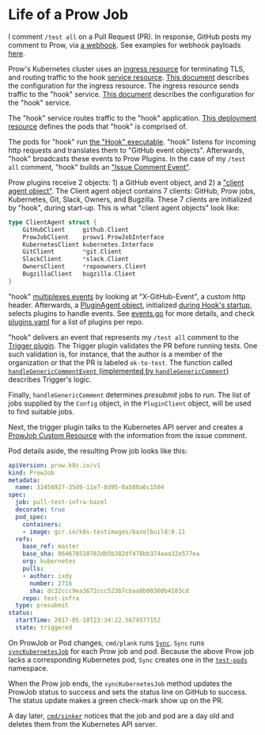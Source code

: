 # Life of a Prow Job

I comment `/test all` on a Pull Request (PR). In response, GitHub posts my comment to Prow, via [a webhook](https://developer.github.com/webhooks/). See examples for webhook payloads [here](https://github.com/kubernetes/test-infra/tree/c8829eef589a044126289cb5b4dc8e85db3ea22f/prow/cmd/phony/examples).

Prow's Kubernetes cluster uses an [ingress resource](https://kubernetes.io/docs/concepts/services-networking/ingress/) for terminating TLS, and routing traffic to the hook [service resource](https://kubernetes.io/docs/concepts/services-networking/service/). [This document](https://github.com/kubernetes/test-infra/blob/c8829eef589a044126289cb5b4dc8e85db3ea22f/prow/cluster/ingress.yaml) describes the configuration for the ingress resource. The ingress resource sends traffic to the "hook" service. [This document](https://github.com/kubernetes/test-infra/blob/c8829eef589a044126289cb5b4dc8e85db3ea22f/prow/cluster/hook_service.yaml) describes the configuration for the "hook" service.

The "hook" service routes traffic to the "hook" application. [This deployment resource](https://github.com/kubernetes/test-infra/blob/c8829eef589a044126289cb5b4dc8e85db3ea22f/prow/cluster/hook_deployment.yaml) defines the pods that "hook" is comprised of.

The pods for "hook" run [the "Hook" executable](https://github.com/kubernetes/test-infra/blob/42d4af367a2312d8facbb92f9669f7356d8b13f4/prow/cmd/hook/main.go#L95). "hook" listens for incoming http requests and translates them to "GitHub event objects". Afterwards, "hook" broadcasts these events to Prow Plugins. In the case of my `/test all` comment, "hook" builds an ["Issue Comment Event"](https://github.com/kubernetes/test-infra/blob/c8829eef589a044126289cb5b4dc8e85db3ea22f/prow/github/types.go#L116-L121).

Prow plugins receive 2 objects: 1) a GitHub event object, and 2) a ["client agent object"](https://github.com/kubernetes/test-infra/blob/42d4af367a2312d8facbb92f9669f7356d8b13f4/prow/plugins/plugins.go#L199). The Client agent object contains 7 clients: GitHub, Prow jobs, Kubernetes, Git, Slack, Owners, and Bugzilla. These 7 clients are initialized by "hook", during start-up. This is what "client agent objects" look like:

```go
type ClientAgent struct {
	GitHubClient     github.Client
	ProwJobClient    prowv1.ProwJobInterface
	KubernetesClient kubernetes.Interface
	GitClient        *git.Client
	SlackClient      *slack.Client
	OwnersClient     *repoowners.Client
	BugzillaClient   bugzilla.Client
}
```

"hook" [multiplexes events](https://github.com/kubernetes/test-infra/blob/c8829eef589a044126289cb5b4dc8e85db3ea22f/prow/cmd/hook/server.go#L40) by looking at "X-GitHub-Event", a custom http header. Afterwards, a [PluginAgent object](https://github.com/kubernetes/test-infra/blob/c8829eef589a044126289cb5b4dc8e85db3ea22f/prow/plugins/plugins.go#L86), initialized [during Hook's startup](https://github.com/kubernetes/test-infra/blob/c8829eef589a044126289cb5b4dc8e85db3ea22f/prow/cmd/hook/main.go#L128), selects plugins to handle events. See [events.go](https://github.com/kubernetes/test-infra/blob/c8829eef589a044126289cb5b4dc8e85db3ea22f/prow/cmd/hook/events.go#L17) for more details, and check [plugins.yaml](https://github.com/kubernetes/test-infra/blob/c8829eef589a044126289cb5b4dc8e85db3ea22f/prow/plugins.yaml) for a list of plugins per repo.

"hook" delivers an event that represents my `/test all` comment to the [Trigger plugin](https://github.com/kubernetes/test-infra/tree/c8829eef589a044126289cb5b4dc8e85db3ea22f/prow/plugins/trigger). The Trigger plugin validates the PR before running tests. One such validation is, for instance, that the author is a member of the organization or that the PR is labeled `ok-to-test`. The function called [`handleGenericCommentEvent` (implemented by `handleGenericComment`)](https://github.com/kubernetes/test-infra/blob/99b91b56b097e39d70cb1ae82c0b1cb57d98ac48/prow/plugins/trigger/generic-comment.go#L32) describes Trigger's logic.

Finally, `handleGenericComment` determines *presubmit* jobs to run. The list of jobs supplied by the `Config` object, in the `PluginClient` object, will be used to find suitable jobs.

Next, the trigger plugin talks to the Kubernetes API server and creates a [ProwJob Custom Resource](https://github.com/kubernetes/test-infra/blob/c8829eef589a044126289cb5b4dc8e85db3ea22f/prow/kube/prowjob.go#L50-L83) with the information from the issue comment.

Pod details aside, the resulting Prow job looks like this:

```yaml
apiVersion: prow.k8s.io/v1
kind: ProwJob
metadata:
  name: 32456927-35d9-11e7-8d95-0a580a6c1504
spec:
  job: pull-test-infra-bazel
  decorate: true
  pod_spec:
    containers:
    - image: gcr.io/k8s-testimages/bazelbuild:0.11
  refs:
    base_ref: master
    base_sha: 064678510782db5b382df478bb374aaa32e577ea
    org: kubernetes
    pulls:
    - author: ixdy
      number: 2716
      sha: dc32ccc9ea3672ccc523b7cbaa8b00360b4183cd
    repo: test-infra
  type: presubmit
status:
  startTime: 2017-05-10T23:34:22.567457715Z
  state: triggered
```

On ProwJob or Pod changes, `cmd/plank` runs [`Sync`](https://github.com/kubernetes/test-infra/blob/c8829eef589a044126289cb5b4dc8e85db3ea22f/prow/plank/controller.go#L71-L106). `Sync` runs [`syncKubernetesJob`](https://github.com/kubernetes/test-infra/blob/c8829eef589a044126289cb5b4dc8e85db3ea22f/prow/plank/controller.go#L233-L296) for each Prow job and pod. Because the above Prow job lacks a corresponding Kubernetes pod, `Sync` creates one in the [`test-pods`](https://github.com/kubernetes/test-infra/blob/c8829eef589a044126289cb5b4dc8e85db3ea22f/prow/cluster/test_pod_namespace.yaml) namespace.

When the Prow job ends, the `syncKubernetesJob` method updates the ProwJob status to success and sets the status line on GitHub to success. The status update makes a green check-mark show up on the PR.

A day later, [`cmd/sinker`](https://github.com/kubernetes/test-infra/blob/c8829eef589a044126289cb5b4dc8e85db3ea22f/prow/cmd/sinker/main.go#L58-L92) notices that the job and pod are a day old and deletes them from the Kubernetes API server.
